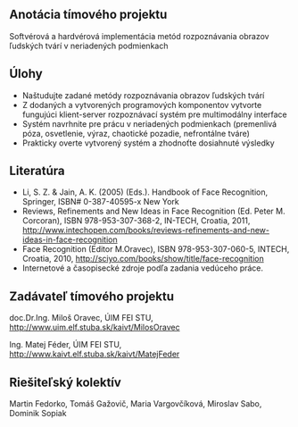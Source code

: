 ## Anotácia tímového projektu ##
Softvérová a hardvérová implementácia metód rozpoznávania obrazov ľudských tvárí v neriadených podmienkach
## Úlohy ##
  * Naštudujte zadané metódy rozpoznávania obrazov ľudských tvárí
  * Z dodaných a vytvorených programových komponentov vytvorte fungujúci klient-server rozpoznávací systém pre multimodálny interface
  * Systém navrhnite pre prácu v neriadených podmienkach (premenlivá póza, osvetlenie, výraz, chaotické pozadie, nefrontálne tváre)
  * Prakticky overte vytvorený systém a zhodnoťte dosiahnuté výsledky
## Literatúra ##
  * Li, S. Z. & Jain, A. K. (2005) (Eds.). Handbook of Face Recognition, Springer, ISBN# 0-387-40595-x New York
  * Reviews, Refinements and New Ideas in Face Recognition (Ed. Peter M. Corcoran), ISBN 978-953-307-368-2, IN-TECH, Croatia, 2011, http://www.intechopen.com/books/reviews-refinements-and-new-ideas-in-face-recognition
  * Face Recognition (Editor M.Oravec), ISBN 978-953-307-060-5, INTECH, Croatia, 2010, http://sciyo.com/books/show/title/face-recognition
  * Internetové a časopisecké zdroje podľa zadania vedúceho práce.
## Zadávateľ tímového projektu ##
doc.Dr.Ing. Miloš Oravec, ÚIM FEI STU, http://www.uim.elf.stuba.sk/kaivt/MilosOravec

Ing. Matej Féder, ÚIM FEI STU, http://www.kaivt.elf.stuba.sk/kaivt/MatejFeder
## Riešiteľský kolektív ##
Martin Fedorko, Tomáš Gažovič, Maria Vargovčíková, Miroslav Sabo, Dominik Sopiak